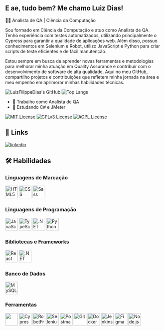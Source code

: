 ## E ae, tudo bem? Me chamo Luiz Dias! 

👨‍💻 Analista de QA | Ciência da Computação

Sou formado em Ciência da Computação e atuo como Analista de QA. Tenho experiência com testes automatizados, utilizando principalmente o Cypress para garantir a qualidade de aplicações web. Além disso, possuo conhecimentos em Selenium e Robot, utilizo JavaScript e Python para criar scripts de teste eficientes e de fácil manutenção.

Estou sempre em busca de aprender novas ferramentas e metodologias para melhorar minha atuação em Quality Assurance e contribuir com o desenvolvimento de software de alta qualidade. Aqui no meu GitHub, compartilho projetos e contribuições que refletem minha jornada na área e meu empenho em aprimorar minhas habilidades técnicas.

![LuizFilippeDias's GitHub](https://github-readme-stats.vercel.app/api?username=LuizFilippeDias\&show_icons=true)
![Top Langs](https://github-readme-stats.vercel.app/api/top-langs/?username=LuizFilippeDias\&layout=compact)  
- 🔭 Trabalho como Analista de QA
- 🌱 Estudando C# e JMeter

[![MIT License](https://img.shields.io/badge/License-MIT-green.svg)](https://choosealicense.com/licenses/mit/)
[![GPLv3 License](https://img.shields.io/badge/License-GPL%20v3-yellow.svg)](https://opensource.org/licenses/)
[![AGPL License](https://img.shields.io/badge/license-AGPL-blue.svg)](http://www.gnu.org/licenses/agpl-3.0)


## 🔗 Links
[![linkedin](https://img.shields.io/badge/linkedin-0A66C2?style=for-the-badge&logo=linkedin&logoColor=white)](https://www.linkedin.com/in/luiz-guilherme-costa-filippe-dias/)

## 🛠 Habilidades

### Linguagens de Marcação

<p align="left">
<img src="https://cdn.simpleicons.org/html5/E34F26" alt="HTML5" width="40" />
<img src="https://cdn.simpleicons.org/css/663399" alt="CSS" width="40" />
<img src="https://cdn.simpleicons.org/sass/CD6799" alt="Sass" width="40" />
</p>

### Linguagens de Programação
<p align="left">
  <img src="https://cdn.simpleicons.org/javascript/F7DF1E" alt="JavaScript" width="40" />
  <img src="https://cdn.simpleicons.org/typescript/3178C6" alt="TypeScript" width="40" />
  <img src="https://cdn.simpleicons.org/dotnet/512BD4" alt=".NET" width="40"/>
  <img src="https://cdn.simpleicons.org/python/3776AB" alt="Python" width="40"/>
</p>

### Bibliotecas e Frameworks
<p align="left">
  <img src="https://cdn.simpleicons.org/react/61DAFB" alt="React" width="40" />
  <img src="https://cdn.simpleicons.org/dotnet/512BD4" alt=".NET" width="40"/>
</p>

### Banco de Dados
<p align="left">
  <img src="https://cdn.simpleicons.org/mysql/4479A1" alt="MySQL" width="40" />
</p>

### Ferramentas
<p align="left">
  <img src="https://cdn.jsdelivr.net/gh/devicons/devicon@latest/icons/apache/apache-original-wordmark.svg" width="40px"/>
  <img src="https://cdn.simpleicons.org/cypress/69D3A7" alt="Cypress" width="40" />
  <img src="https://cdn.simpleicons.org/robotframework/000000" alt="RobotFramework" width="40" />
  <img src="https://cdn.simpleicons.org/selenium/43B02A" alt="Selenium" width="40" />
  <img src="https://cdn.simpleicons.org/postman/FF6C37" alt="Postman" width="40" />
  <img src="https://cdn.simpleicons.org/git/F05032" alt="Git" width="40" />
  <img src="https://cdn.simpleicons.org/docker/2496ED" alt="Docker" width="40" />
  <img src="https://cdn.simpleicons.org/jenkins/D24939" alt="Jenkins" width="40" />
  <img src="https://cdn.simpleicons.org/figma/F24E1E" alt="Figma" width="40" />
  <img src="https://cdn.simpleicons.org/node.js/5FA04E" alt="Node.js" width="40" />
</p>

